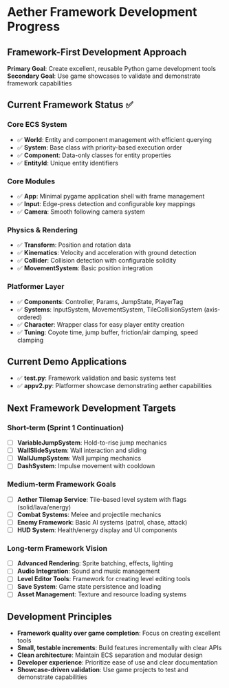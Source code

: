 ﻿# Aether Framework Development Progress

## Framework-First Development Approach
**Primary Goal**: Create excellent, reusable Python game development tools
**Secondary Goal**: Use game showcases to validate and demonstrate framework capabilities

## Current Framework Status ✅

### Core ECS System
- ✅ **World**: Entity and component management with efficient querying
- ✅ **System**: Base class with priority-based execution order
- ✅ **Component**: Data-only classes for entity properties
- ✅ **EntityId**: Unique entity identifiers

### Core Modules
- ✅ **App**: Minimal pygame application shell with frame management
- ✅ **Input**: Edge-press detection and configurable key mappings
- ✅ **Camera**: Smooth following camera system

### Physics & Rendering
- ✅ **Transform**: Position and rotation data
- ✅ **Kinematics**: Velocity and acceleration with ground detection
- ✅ **Collider**: Collision detection with configurable solidity
- ✅ **MovementSystem**: Basic position integration

### Platformer Layer
- ✅ **Components**: Controller, Params, JumpState, PlayerTag
- ✅ **Systems**: InputSystem, MovementSystem, TileCollisionSystem (axis-ordered)
- ✅ **Character**: Wrapper class for easy player entity creation
- ✅ **Tuning**: Coyote time, jump buffer, friction/air damping, speed clamping

## Current Demo Applications
- ✅ **test.py**: Framework validation and basic systems test
- ✅ **appv2.py**: Platformer showcase demonstrating aether capabilities

## Next Framework Development Targets

### Short-term (Sprint 1 Continuation)
- [ ] **VariableJumpSystem**: Hold-to-rise jump mechanics
- [ ] **WallSlideSystem**: Wall interaction and sliding
- [ ] **WallJumpSystem**: Wall jumping mechanics
- [ ] **DashSystem**: Impulse movement with cooldown

### Medium-term Framework Goals
- [ ] **Aether Tilemap Service**: Tile-based level system with flags (solid/lava/energy)
- [ ] **Combat Systems**: Melee and projectile mechanics
- [ ] **Enemy Framework**: Basic AI systems (patrol, chase, attack)
- [ ] **HUD System**: Health/energy display and UI components

### Long-term Framework Vision
- [ ] **Advanced Rendering**: Sprite batching, effects, lighting
- [ ] **Audio Integration**: Sound and music management
- [ ] **Level Editor Tools**: Framework for creating level editing tools
- [ ] **Save System**: Game state persistence and loading
- [ ] **Asset Management**: Texture and resource loading systems

## Development Principles
- **Framework quality over game completion**: Focus on creating excellent tools
- **Small, testable increments**: Build features incrementally with clear APIs
- **Clean architecture**: Maintain ECS separation and modular design
- **Developer experience**: Prioritize ease of use and clear documentation
- **Showcase-driven validation**: Use game projects to test and demonstrate capabilities
